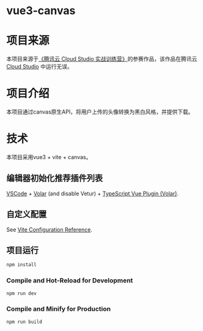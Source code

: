 # vue3-canvas

# 项目来源

本项目来源于[《腾讯云 Cloud Studio 实战训练营》](https://marketing.csdn.net/p/06a21ca7f4a1843512fa8f8c40a16635)的参赛作品，该作品在腾讯云 [Cloud Studio](https://www.cloudstudio.net/?utm=csdn) 中运行无误。

# 项目介绍

本项目通过canvas原生API，将用户上传的头像转换为黑白风格，并提供下载。

# 技术

本项目采用vue3 + vite + canvas。

## 编辑器初始化推荐插件列表

[VSCode](https://code.visualstudio.com/) + [Volar](https://marketplace.visualstudio.com/items?itemName=Vue.volar) (and disable Vetur) + [TypeScript Vue Plugin (Volar)](https://marketplace.visualstudio.com/items?itemName=Vue.vscode-typescript-vue-plugin).

## 自定义配置

See [Vite Configuration Reference](https://vitejs.dev/config/).

## 项目运行

```sh
npm install
```

### Compile and Hot-Reload for Development

```sh
npm run dev
```

### Compile and Minify for Production

```sh
npm run build
```
